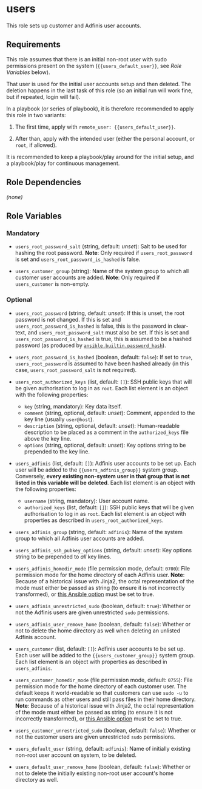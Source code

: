 users
=====

This role sets up customer and Adfinis user accounts.


Requirements
------------

This role assumes that there is an initial non-root user with sudo permissions
present on the system (`{{users_default_user}}`, see *Role Variables* below).

That user is used for the initial user accounts setup and then deleted. The
deletion happens in the last task of this role (so an initial run will work
fine, but if repeated, login will fail).

In a playbook (or series of playbook), it is therefore recommended to apply this
role in two variants:

 1. The first time, apply with `remote_user: {{users_default_user}}`.

 2. After than, apply with the intended user (either the personal account, or
    `root`, if allowed).

It is recommended to keep a playbook/play around for the initial setup, and a
playbook/play for continuous management.


Role Dependencies
-----------------

*(none)*


Role Variables
--------------

### Mandatory

 * `users_root_password_salt` (string, default: *unset*):
   Salt to be used for hashing the root password.
   **Note**: Only required if `users_root_password` is set and
   `users_root_password_is_hashed` is false.

 * `users_customer_group` (string):
   Name of the system group to which all customer user accounts are added.
   **Note**: Only required if `users_customer` is non-empty.

### Optional

 * `users_root_password` (string, default: *unset*):
   If this is unset, the root password is not changed.
   If this is set and `users_root_password_is_hashed` is false, this is the
   password in clear-text, and `users_root_password_salt` must also be set.
   If this is set and `users_root_password_is_hashed` is true, this is assumed
   to be a hashed password (as produced by
   [`ansible.builtin.password_hash`][ansible:filter:password_hash]).

 * `users_root_password_is_hashed` (boolean, default: `false`):
   If set to `true`, `users_root_password` is assumed to have been hashed
   already (in this case, `users_root_password_salt` is not required).

 * `users_root_authorized_keys` (list, default: `[]`):
   SSH public keys that will be given authorisation to log in as `root`.
   Each list element is an object with the following properties:
    - `key` (string, mandatory):
      Key data itself.
    - `comment` (string, optional, default: *unset*):
      Comment, appended to the key line (usually `user@host`).
    - `description` (string, optional, default: *unset*):
      Human-readable description to be placed as a comment in the
      `authorized_keys` file above the key line.
    - `options` (string, optional, default: *unset*):
      Key options string to be prepended to the key line.

 * `users_adfinis` (list, default: `[]`):
   Adfinis user accounts to be set up. Each user will be added to the
   `{{users_adfinis_group}}` system group. Conversely, **every existing
   non-system user in that group that is not listed in this variable will be
   deleted**.
   Each list element is an object with the following properties:
    - `username` (string, mandatory):
      User account name.
    - `authorized_keys` (list, default: `[]`):
      SSH public keys that will be given authorisation to log in as `root`.
      Each list element is an object with properties as described in
      `users_root_authorized_keys`.

 * `users_adfinis_group` (string, default: `adfinis`):
   Name of the system group to which all Adfinis user accounts are added.

 * `users_adfinis_ssh_pubkey_options` (string, default: *unset*):
   Key options string to be prepended to *all* key lines.

 * `users_adfinis_homedir_mode` (file permission mode, default: `0700`):
   File permission mode for the home directory of each Adfinis user.
   **Note**: Because of a historical issue with Jinja2, the octal representation
   of the mode must either be passed as string (to ensure it is not incorrectly
   transformed), or [this Ansible option][ansible:vars:default_jinja2_native]
   must be set to true.

 * `users_adfinis_unrestricted_sudo` (boolean, default: `true`):
   Whether or not the Adfinis users are given unrestricted `sudo` permissions.

 * `users_adfinis_user_remove_home` (boolean, default: `false`):
   Whether or not to delete the home directory as well when deleting an unlisted
   Adfinis account.

 * `users_customer` (list, default: `[]`):
   Adfinis user accounts to be set up. Each user will be added to the
   `{{users_customer_group}}` system group.
   Each list element is an object with properties as described in
   `users_adfinis`.

 * `users_customer_homedir_mode` (file permission mode, default: `0755`):
   File permission mode for the home directory of each customer user.
   The default keeps it world-readable so that customers can use `sudo -u` to
   run commands as other users and still pass files in their home directory.
   **Note**: Because of a historical issue with Jinja2, the octal representation
   of the mode must either be passed as string (to ensure it is not incorrectly
   transformed), or [this Ansible option][ansible:vars:default_jinja2_native]
   must be set to true.

 * `users_customer_unrestricted_sudo` (boolean, default: `false`):
   Whether or not the customer users are given unrestricted `sudo` permissions.

 * `users_default_user` (string, default: `adfinis`):
   Name of initially existing non-root user account on system, to be deleted.

 * `users_default_user_remove_home` (boolean, default: `false`):
   Whether or not to delete the initially existing non-root user account's
   home directory as well.


[ansible:vars:default_jinja2_native]: https://docs.ansible.com/ansible/latest/reference_appendices/config.html#default-jinja2-native
[ansible:filter:password_hash]: https://docs.ansible.com/ansible/latest/collections/ansible/builtin/password_hash_filter.html
